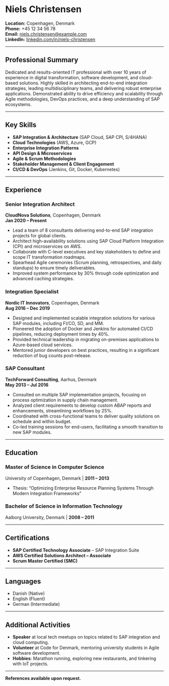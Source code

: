 # **Niels Christensen**

**Location:** Copenhagen, Denmark  
**Phone:** +45 12 34 56 78  
**Email:** niels.christensen@example.com  
**LinkedIn:** [linkedin.com/in/niels-christensen](https://www.linkedin.com/in/niels-christensen)  

---

## **Professional Summary**
Dedicated and results-oriented IT professional with over 10 years of experience in digital transformation, software development, and cloud-based solutions. Highly skilled in architecting end-to-end integration strategies, leading multidisciplinary teams, and delivering robust enterprise applications. Demonstrated ability to drive efficiency and scalability through Agile methodologies, DevOps practices, and a deep understanding of SAP ecosystems.

---

## **Key Skills**
- **SAP Integration & Architecture** (SAP Cloud, SAP CPI, S/4HANA)  
- **Cloud Technologies** (AWS, Azure, GCP)  
- **Enterprise Integration Patterns**  
- **API Design & Microservices**  
- **Agile & Scrum Methodologies**  
- **Stakeholder Management & Client Engagement**  
- **CI/CD & DevOps** (Jenkins, Git, Docker, Kubernetes)  

---

## **Experience**

### **Senior Integration Architect**  
**CloudNova Solutions**, Copenhagen, Denmark  
**Jan 2020 – Present**  
- Lead a team of 8 consultants delivering end-to-end SAP integration projects for global clients.  
- Architect high-availability solutions using SAP Cloud Platform Integration (CPI) and microservices on AWS.  
- Collaborate with C-level executives and key stakeholders to define and scope IT transformation roadmaps.  
- Spearhead Agile ceremonies (Scrum planning, retrospectives, and daily standups) to ensure timely deliverables.  
- Improved system performance by 30% through code optimization and advanced caching strategies.  

### **Integration Specialist**  
**Nordic IT Innovators**, Copenhagen, Denmark  
**Aug 2016 – Dec 2019**  
- Designed and implemented scalable integration solutions for various SAP modules, including FI/CO, SD, and MM.  
- Pioneered the adoption of Docker and Jenkins for automated CI/CD pipelines, reducing deployment times by 40%.  
- Provided technical leadership in migrating on-premises applications to Azure-based cloud services.  
- Mentored junior developers on best practices, resulting in a significant reduction of bug counts post-release.  

### **SAP Consultant**  
**TechForward Consulting**, Aarhus, Denmark  
**May 2013 – Jul 2016**  
- Consulted on multiple SAP implementation projects, focusing on process optimization in supply chain management.  
- Analyzed client requirements to develop custom ABAP reports and enhancements, streamlining workflows by 25%.  
- Coordinated with cross-functional teams to deliver quality solutions on schedule and within budget.  
- Co-led training sessions for end-users, facilitating a smooth transition to new SAP modules.  

---

## **Education**

### **Master of Science in Computer Science**  
University of Copenhagen, Denmark | **2011 – 2013**  
- Thesis: “Optimizing Enterprise Resource Planning Systems Through Modern Integration Frameworks”

### **Bachelor of Science in Information Technology**  
Aalborg University, Denmark | **2008 – 2011**

---

## **Certifications**
- **SAP Certified Technology Associate** – SAP Integration Suite  
- **AWS Certified Solutions Architect – Associate**  
- **Scrum Master Certified (SMC)**  

---

## **Languages**
- Danish (Native)  
- English (Fluent)  
- German (Intermediate)  

---

## **Additional Activities**
- **Speaker** at local tech meetups on topics related to SAP integration and cloud computing.  
- **Volunteer** at Code for Denmark, mentoring university students in Agile software development.  
- **Hobbies**: Marathon running, exploring new restaurants, and tinkering with IoT projects.

---

**References available upon request.**
